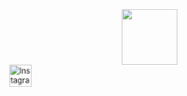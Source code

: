 <div id="header" align="center">
  <img src="https://media.giphy.com/media/JqmupuTVZYaQX5s094/giphy.gif" width="100"/>
</div>
<div class="centered">
  <a href="https://www.instagram.com/ваш_аккаунт" target="_blank">
    <img src="https://upload.wikimedia.org/wikipedia/commons/a/a5/Instagram_icon.png" alt="Instagram" style="width:40px;height:40px;border:0;">
  </a>
</div>

